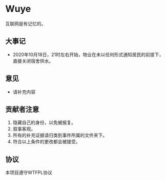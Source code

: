 # Wuye

互联网是有记忆的。

## 大事记

- 2020年10月18日，21时左右开始，物业在未以任何形式通知居民的前提下，直接关闭宿舍供水。

## 意见

- 请补充内容

## 贡献者注意

1. 隐藏自己的身份，以免被报复。
2. 叙事客观。
3. 所有的补充证据请归类到事件所属的文件夹下。
4. 符合以上条件的更改都会被接受。

## 协议

本项目遵守WTFPL协议
